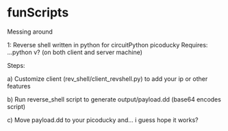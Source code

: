 # funScripts
Messing around

1: Reverse shell written in python for circuitPython picoducky
Requires: ...python v? (on both client and server machine)

  Steps:
  
  a) Customize client (rev_shell/client_revshell.py) to add your ip or other features
  
  b)  Run reverse_shell script to generate output/payload.dd (base64 encodes script)
  
  c)  Move payload.dd to your picoducky and... i guess hope it works?
 
